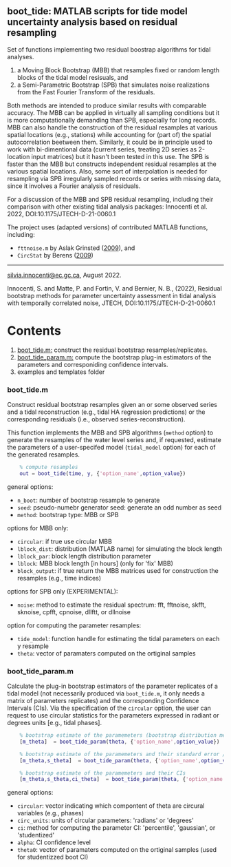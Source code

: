 ## boot_tide: MATLAB scripts for tide model uncertainty analysis based on residual resampling
Set of functions implementing two residual boostrap algorithms for tidal analyses.  
1. a Moving Block Bootstrap (MBB) that resamples fixed or random length blocks of the tidal model resisuals, and 
2. a Semi-Parametric Bootstrap (SPB) that simulates noise realizations from the Fast Fourier Transform of the residuals. 

Both methods are intended to produce similar results with comparable accuracy. The MBB can be applied in virtually all sampling conditions but it is more computationally demanding than SPB, especially for long records. MBB can also handle the construction of the residual resamples at various spatial locations (e.g., stations) while accounting for (part of) the spatial autocorrelation beetween them. Similarly, it could be in principle used to work with bi-dimentional data (current series, treating 2D series as 2-location input matrices) but it hasn't been tested in this use. The SPB is faster than the MBB but constructs independent residual resamples at the various spatial locations. Also, some sort of interpolation is needed for resampling via SPB irregularly sampled records or series with missing data, since it involves a Fourier analysis of residuals.  

For a discussion of the MBB and SPB residual resampling, including their comparison with other existing tidal analysis packages: Innocenti et al. 2022, DOI:10.1175/JTECH-D-21-0060.1

The project uses (adapted versions) of contributed MATLAB functions, including: 
- `fttnoise.m` by Aslak Grinsted ([2009](https://www.mathworks.com/matlabcentral/fileexchange/32111-fftnoise-generate-noise-with-a-specified-power-spectrum)), and 
- `CircStat` by Berens ([2009](https://www.jstatsoft.org/article/view/v031i10))

---- 
silvia.innocenti@ec.gc.ca, August 2022.

Innocenti, S. and Matte, P. and Fortin, V. and Bernier, N. B., (2022), Residual bootstrap methods for parameter uncertainty assessment in tidal analysis with temporally correlated noise, JTECH, DOI:10.1175/JTECH-D-21-0060.1

# Contents
1. [boot_tide.m:](#boot_tide.m) construct the residual bootstrap resamples/replicates.  
2. [boot_tide_param.m:](#boot_tide_param.m) compute the bootstrap plug-in estimators of the parameters and corresponiding confidence intervals.
3. examples and templates folder


### boot_tide.m
Construct residual bootstrap resamples given an or some observed series and 
a tidal reconstruction (e.g., tidal HA regression predictions) or the corresponding
residuals (i.e., observed series-reconstruction).

This function implements the MBB and SPB algorithms (`method` option) to generate the resamples of the water level series and, if requested, estimate the parameters of a user-specifed model (`tidal_model` option) for each of the generated resamples. 
   
```MATLAB
    % compute resamples
    out = boot_tide(time, y, {'option_name',option_value})
```

general options: 
- `n_boot`: number of bootstrap resample to generate
- `seed`: pseudo-numebr generator seed: generate an odd number as seed  
- `method`: bootstrap type: MBB or SPB

options for MBB only:
- `circular`: if true use circular MBB 
- `lblock_dist`: distribution (MATLAB name) for simulating the block length
- `lblock_par`: block length distribution parameter
- `lblock`: MBB block length [in hours] (only for 'fix' MBB)
- `block_output`: if true return the MBB matrices used for construction the resamples (e.g., time indices)

options for SPB only (EXPERIMENTAL):
- `noise`: method to estimate the residual spectrum: fft, fftnoise, skfft, sknoise, cpfft, cpnoise, dllftt, or dllnoise

option for computing the parameter resamples: 
- `tide_model`: function handle for estimating the tidal parameters on each y resample 
- `theta`: vector of paramaters computed on the ortiginal samples 

### boot_tide_param.m
Calculate the plug-in bootstrap estimators of the parameter replicates of a tidal model (not necessarily produced via `boot_tide.m`, it only needs a matrix of parameters replicates) and the corresponding Confidence Intervals (CIs). 
Via the specification of the `circular` option, the user can request to use circular statistics for the parameters expressed in radiant or degrees units [e.g., tidal phases]. 

```MATLAB
    % bootstrap estimate of the paramemeters (bootstrap distribution means)
    [m_theta]  = boot_tide_param(theta, {'option_name',option_value}) 

    % bootstrap estimate of the paramemeters and their standard error / circular variance
    [m_theta,s_theta]  = boot_tide_param(theta, {'option_name',option_value})

    % bootstrap estimate of the paramemeters and their CIs
    [m_theta,s_theta,ci_theta]  = boot_tide_param(theta, {'option_name',option_value})
```

general options: 
- `circular`: vector indicating which compontent of theta are circural variables (e.g., phases)  
- `circ_units`: units of circular parameters: 'radians' or 'degrees'
- `ci`: method for computing the parameter CI: 'percentile', 'gaussian', or 'studentized'
- `alpha`: CI confidence level
- `theta0`: vector of paramaters computed on the ortiginal samples (used for studentizzed boot CI)
